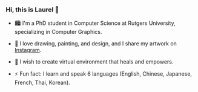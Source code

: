 ### Hi, this is Laurel 👋

<!--
**laurelch/laurelch** is a ✨ _special_ ✨ repository because its `README.md` (this file) appears on your GitHub profile.

Here are some ideas to get you started:

- 🔭 I’m currently working on ...
- 🌱 I’m currently learning ...
- 👯 I’m looking to collaborate on ...
- 🤔 I’m looking for help with ...
- 💬 Ask me about ...
- 📫 How to reach me: ...
- 😄 Pronouns: ...
- ⚡ Fun fact: ...
-->

- 🏙️ I'm a PhD student in Computer Science at Rutgers University, specializing in Computer Graphics.

- 🎨 I love drawing, painting, and design, and I share my artwork on [Instagram](https://www.instagram.com/maverick.laurel/). 

- 🌲 I wish to create virtual environment that heals and empowers.

- ⚡ Fun fact: I learn and speak 6 languages (English, Chinese, Japanese, French, Thai, Korean).

